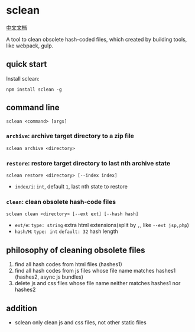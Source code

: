 # sclean

[中文文档](./README.md)

A tool to clean obsolete hash-coded files, which created by building tools, like webpack, gulp.

## quick start

Install sclean:

```
npm install sclean -g
```

## command line

```
sclean <command> [args]
```

### `archive`: archive target directory to a zip file

```
sclean archive <directory>
```

### `restore`: restore target directory to last nth archive state

```
sclean restore <directory> [--index index]
```

- `index/i`: `int`, default `1`, last nth state to restore

### `clean`: clean obsolete hash-code files

```
sclean clean <directory> [--ext ext] [--hash hash]
```

- `ext/e`: `type: string` extra html extensions(split by `,`, like `--ext jsp,php`)
- `hash/H`: `type: int` `default: 32` hash length

## philosophy of cleaning obsolete files

1. find all hash codes from html files (hashes1)
2. find all hash codes from js files whose file name matches hashes1 (hashes2, async js bundles)
3. delete js and css files whose file name neither matches hashes1 nor hashes2

## addition

- sclean only clean js and css files, not other static files
